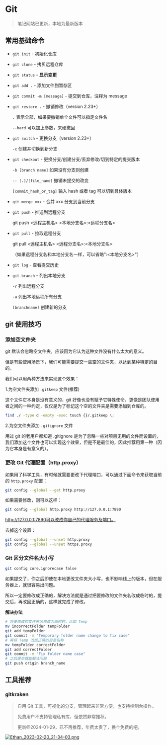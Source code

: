 # Git

> 笔记网站已更新，本地为最新版本

## 常用基础命令

- `git init` - 初始化仓库

- `git clone` - 拷贝远程仓库

- `git status` - **显示变更**

- `git add .` - 添加文件到暂存区

- `git commit -m [message]` - 提交到仓库，注释为 message

- `git restore .` - 撤销修改（version 2.23+）

  `.` 表示全部，如果要撤销单个文件可以指定文件名

  `--hard` 可以加上参数，来硬撤回

- `git switch` - 更换分支（version 2.23+）

  `-c` 创建并切换到新分支

- `git checkout` - 更换分支/创建分支/丢弃修改/切到特定的提交版本

  `-b [branch name]` 如果没有分支则创建

  `-- [.]/[file_name]` 撤销未提交的改变

  `[commit_hash_or_tag]` 输入 hash 或者 tag 可以切到具体版本

- `git merge xxx` - 合并 xxx 分支到当前分支

- `git push` - 推送到远程分支

  git push <远程主机名> <本地分支名>:<远程分支名>

- `git pull` - 拉取远程分支

  git pull <远程主机名> <远程分支名>:<本地分支名>

  （如果远程分支名和本地分支名一样，可以省略":<本地分支名>"）

- `git log` - 查看提交历史

- `git branch` - 列出本地分支

  `-r` 列出远程分支

  `-a` 列出本地远程所有分支

  `[branchname]` 创建新的分支

## git 使用技巧

### 添加空文件夹

git 默认会忽略空文件夹，应该因为它认为这种文件没有什么太大的意义。

但是有些使用场景下，我们可能需要提交一些空的文件夹，以达到某种特定的目的。

我们可以用两种方法来实现这个效果：

1.为空文件夹添加 `.gitkeep` 文件(推荐)

这个文件它本身是没有意义的，git 好像也没有赋予它特殊使命，更像是团队使用者之间的一种约定，仅仅是为了标记这个空的文件夹是需要添加到仓库的。

```bash
find ./ -type d -empty -exec touch {}/.gitkeep \;
```

2.为空文件夹添加 `.gitignore` 文件

用过 git 的老用户都知道 .gitignore 是为了忽略一些对项目无用的文件而设置的，我们添加这个文件也可以实现这个效果，但是不是最佳的，因此推荐用第一种（因为它本身是有意义的）。

### 更改 Git 代理配置（http.proxy）

如果用了科学工具，有时候就需要更改下代理端口，可以通过下面命令来获取当前的 `http.proxy` 配置：

```bash
git config --global --get http.proxy
```

如果需要修改，则可以这样：

```bash
git config --global http.proxy http://127.0.0.1:7890
```

http://127.0.0.1:7890可以改成你自己的代理服务及端口。

去掉这个设置：

```bash
git config --global --unset http.proxy
git config --global --unset https.proxy
```

### Git 区分文件名大小写

```bash
git config core.ignorecase false
```

如果提交了，你之后即使在本地更改文件夹大小写，也不影响线上的版本，但在服务器上，就很容易出问题。

所以一定要修改成正确的，解决方法就是通过把要修改的文件夹名改成临时的，提交后，再改回正确的，这样就完成了修改。

**解决办法**

```bash
# 将要修改的文件夹名称改为临时的，比如 Temp
mv incorrectFolder tempFolder
git add tempFolder
git commit -m "Temporary folder name change to fix case"
# 再将 Temp 改成正确的目录名称
mv tempFolder correctFolder
git add correctFolder
git commit -m "Fix folder name case"
# 之后提交就能解决问题
git push origin branch_name
```

## 工具推荐

### gitkraken

> 自用 Git 工具，可视化的分支，管理起来非常方便，也支持控制台操作。
>
> 免费用户不支持管理私有库，但依然非常推荐。
>
> 更新@2024-01-29，已不再推荐，年费太贵了，换个免费的吧。

[![Ethan_2023-02-20_21-34-03.png](https://img.shejibiji.com/2023/02/20/63f37704e4079.png)](https://img.shejibiji.com/2023/02/20/63f37704e4079.png)
